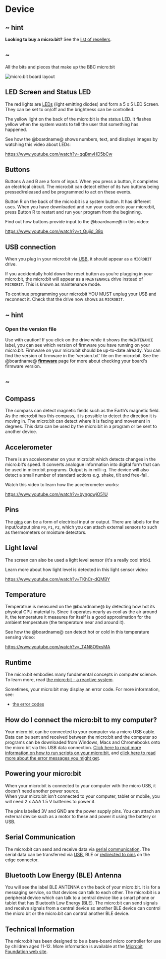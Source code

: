 # Device


## ~ hint

**Looking to buy a micro:bit?** See the [list of resellers](https://microbit.org/resellers).

## ~

All the bits and pieces that make up the BBC micro:bit

![micro:bit board layout](/static/mb/device-0.png)


## LED Screen and Status LED

The red lights are [LEDs](/device/screen) (light emitting diodes) and form a 5 x 5 LED Screen. 
They can be set to on/off and the brightness can be controlled.

The yellow light on the back of the micro:bit is the status LED.
It flashes yellow when the system wants to tell the user that something has happened.

See how the @boardname@ shows numbers, text, and displays images by watching this video about LEDs:

https://www.youtube.com/watch?v=qqBmvHD5bCw


## Buttons

Buttons A and B are a form of input.  When you press a button, it completes an electrical circuit. 
The micro:bit can detect either of its two buttons being pressed/released and be programmed 
to act on these events.

Button R on the back of the micro:bit is a system button. It has different uses. 
When you have downloaded and run your code onto your micro:bit, press Button R to restart and run your program from the beginning.

Find out how buttons provide input to the @boardname@ in this video:

https://www.youtube.com/watch?v=t_Qujjd_38o

## USB connection

When you plug in your micro:bit via [USB](/device/usb), it should appear as  a ``MICROBIT`` drive. 

If you accidentally hold down the reset button as you’re plugging in your micro:bit, 
the micro:bit will appear as a ``MAINTENANCE`` drive instead of ``MICROBIT``. This is known as maintenance mode.

To continue programming your micro:bit YOU MUST unplug your USB and reconnect it. Check that the drive now shows as ``MICROBIT``.

## ~ hint

### Open the version file

Use with caution!
If you click on the drive while it shows the ``MAINTENANCE`` label, 
you can see which version of firmware you have running on your micro:bit. 
Firmware on your micro:bit should be up-to-date already. 
You can find the version of firmware in the 'version.txt' file on the micro:bit. See the @boardname@ **[firmware](https://microbit.org/guide/firmware/)** page for more about checking your board's firmware version.

## ~

## Compass

The compass can detect magnetic fields such as the Earth’s magnetic field. 
As the micro:bit has this compass, it is possible to detect the direction it is moving in. 
The micro:bit can detect where it is facing and movement in degrees. 
This data can be used by the micro:bit in a program or be sent to another device.

## Accelerometer

There is an accelerometer on your micro:bit which detects changes in the micro:bit’s speed. 
It converts analogue information into digital form that can be used in micro:bit programs. 
Output is in milli-g. The device will also detect a small number of standard actions e.g. shake, tilt and free-fall.

Watch this video to learn how the accelerometer works:

https://www.youtube.com/watch?v=byngcwjO51U

## Pins

The [pins](/device/pins) can be a form of electrical input or output. 
There are labels for the input/output pins ``P0``, ``P1``, ``P2``, which you can attach external sensors to such as thermometers or moisture detectors.

## Light level

The screen can also be used a light level sensor (it's a really cool trick).

Learn more about how light level is detected in this light sensor video:

https://www.youtube.com/watch?v=TKhCr-dQMBY

## Temperature

Temperatrue is measured on the @boardname@ by detecting how hot its physical CPU material is. Since it operates nearly as cool as the air around it, the temperature it measures for itself is a good approximation for the ambient temperature (the temperature near and around it).

See how the @boardname@ can detect hot or cold in this temperature sensing video:

https://www.youtube.com/watch?v=_T4N8O9xsMA

## Runtime

The micro:bit embodies many fundamental concepts in computer science. To learn more, read [the micro:bit - a reactive system](/device/reactive).


Sometimes, your micro:bit may display an error code. For more information, see:

* [the error codes](/device/error-codes)

## How do I connect the micro:bit to my computer?

Your micro:bit can be connected to your computer via a micro USB cable. 
Data can be sent and received between the micro:bit and the computer so programs 
can be downloaded from Windows, Macs and Chromebooks onto the micro:bit via this USB data connection. 
[Click here to read more information on how to run scripts on your micro:bit](/device/usb), 
and [click here to read more about the error messages you might get](/device/error-codes).

## Powering your micro:bit

When your micro:bit is connected to your computer with the micro USB, it doesn’t need another power source.  
When your micro:bit isn’t connected to your computer, tablet or mobile, you will need 2 x AAA 1.5 V batteries to power it.

The pins labelled 3V and GND are the power supply pins. 
You can attach an external device such as a motor to these and power it using the battery or USB.

## Serial Communication

The micro:bit can send and receive data via [serial communication](/device/serial). The serial data can be transferred via [USB](/reference/serial/redirect-to-usb), BLE or [redirected to pins](/reference/serial/redirect) on the edge connector.

## Bluetooth Low Energy (BLE) Antenna

You will see the label BLE ANTENNA on the back of your micro:bit. It is for a messaging service, 
so that devices can talk to each other. The micro:bit is a peripheral 
device which can talk to a central device like a smart phone or tablet that has Bluetooth Low Energy (BLE). 
The micro:bit can send signals and receive signals from a central device so another BLE device can 
control the micro:bit or the micro:bit can control another BLE device.

## Technical Information

The micro:bit has been designed to be a bare-board micro controller for use by children aged 11-12. 
More information is available at the [Microbit Foundation web site](https://microbit.org/guide/).
